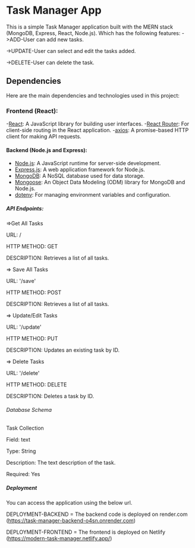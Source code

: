 # Task Manager App
This is a simple Task Manager application built with the MERN stack (MongoDB, Express, React, Node.js).
Which has the following features: 
->ADD-User can add new tasks.

->UPDATE-User can select and edit the tasks added.

->DELETE-User can delete the task.



## Dependencies
Here are the main dependencies and technologies used in this project:

### Frontend (React):
-[React](https://reactjs.org/): A JavaScript library for building user interfaces.
-[React Router](https://reactrouter.com/): For client-side routing in the React application.
-[axios](https://github.com/axios/axios): A promise-based HTTP client for making API requests.

#### Backend (Node.js and Express):
- [Node.js](https://nodejs.org/): A JavaScript runtime for server-side development.
- [Express.js](https://expressjs.com/): A web application framework for Node.js.
- [MongoDB](https://www.mongodb.com/): A NoSQL database used for data storage.
- [Mongoose](https://mongoosejs.com/): An Object Data Modeling (ODM) library for MongoDB and Node.js.
- [dotenv](https://www.npmjs.com/package/dotenv): For managing environment variables and configuration.

##### API Endpoints:

=>Get All Tasks

URL: /

HTTP METHOD: GET

DESCRIPTION: Retrieves a list of all tasks.


=> Save All Tasks

URL: '/save'

HTTP METHOD: POST

DESCRIPTION: Retrieves a list of all tasks.


=> Update/Edit Tasks

URL: '/update'

HTTP METHOD: PUT

DESCRIPTION: Updates an existing task by ID.


=> Delete Tasks

URL: '/delete'

HTTP METHOD: DELETE

DESCRIPTION: Deletes a task by ID.


###### Database Schema

Task Collection

Field: text

Type: String

Description: The text description of the task.

Required: Yes


##### Deployment

You can access the application using the below url.

DEPLOYMENT-BACKEND = The backend code is deployed on render.com (https://task-manager-backend-o4sn.onrender.com)

DEPLOYMENT-FRONTEND = The frontend is deployed on Netlify (https://modern-task-manager.netlify.app/)
